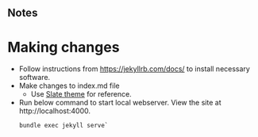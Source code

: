 ## Notes

# Making changes
- Follow instructions from https://jekyllrb.com/docs/ to install necessary software.
- Make changes to index.md file
	- Use [Slate theme](https://github.com/pages-themes/slate) for reference.
- Run below command to start local webserver. View the site at http://localhost:4000.
	```
	bundle exec jekyll serve` 
	```
